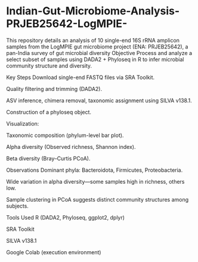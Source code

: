 # Indian-Gut-Microbiome-Analysis-PRJEB25642-LogMPIE-
This repository details an analysis of 10 single-end 16S rRNA amplicon samples from the LogMPIE gut microbiome project (ENA: PRJEB25642), a pan-India survey of gut microbial diversity
Objective
Process and analyze a select subset of samples using DADA2 + Phyloseq in R to infer microbial community structure and diversity.

Key Steps
Download single-end FASTQ files via SRA Toolkit.

Quality filtering and trimming (DADA2).

ASV inference, chimera removal, taxonomic assignment using SILVA v138.1.

Construction of a phyloseq object.

Visualization:

Taxonomic composition (phylum-level bar plot).

Alpha diversity (Observed richness, Shannon index).

Beta diversity (Bray–Curtis PCoA).

Observations
Dominant phyla: Bacteroidota, Firmicutes, Proteobacteria.

Wide variation in alpha diversity—some samples high in richness, others low.

Sample clustering in PCoA suggests distinct community structures among subjects.

Tools Used
R (DADA2, Phyloseq, ggplot2, dplyr)

SRA Toolkit

SILVA v138.1

Google Colab (execution environment)

